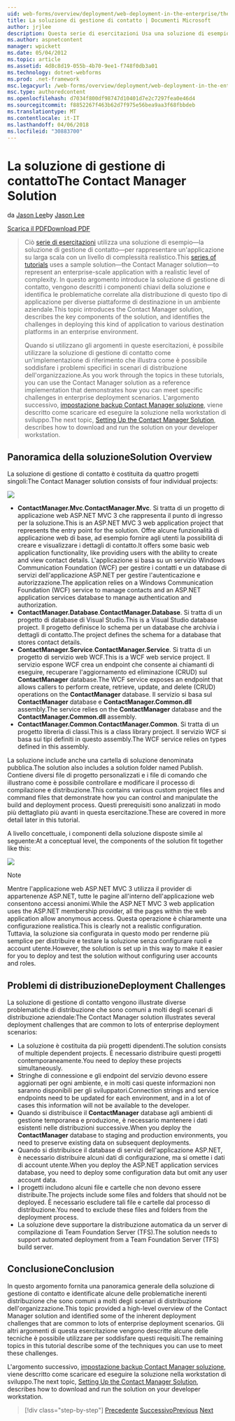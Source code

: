 ```yaml
---
uid: web-forms/overview/deployment/web-deployment-in-the-enterprise/the-contact-manager-solution
title: La soluzione di gestione di contatto | Documenti Microsoft
author: jrjlee
description: Questa serie di esercitazioni Usa una soluzione di esempio&#x2014;la soluzione Contact Manager&#x2014;per rappresentare un'applicazione su larga scala con un livello realistico...
ms.author: aspnetcontent
manager: wpickett
ms.date: 05/04/2012
ms.topic: article
ms.assetid: 4d8c8d19-055b-4b70-9ee1-f748f0db3a01
ms.technology: dotnet-webforms
ms.prod: .net-framework
msc.legacyurl: /web-forms/overview/deployment/web-deployment-in-the-enterprise/the-contact-manager-solution
msc.type: authoredcontent
ms.openlocfilehash: d7034f800df98747d10401d7e2c7297fea0e46d4
ms.sourcegitcommit: f8852267f463b62d7f975e56bea9aa3f68fbbdeb
ms.translationtype: MT
ms.contentlocale: it-IT
ms.lasthandoff: 04/06/2018
ms.locfileid: "30883700"
---
```

<a name="the-contact-manager-solution"></a><span data-ttu-id="08d73-103">La soluzione di gestione di contatto</span><span class="sxs-lookup"><span data-stu-id="08d73-103">The Contact Manager Solution</span></span>
====================
<span data-ttu-id="08d73-104">da [Jason Lee](https://github.com/jrjlee)</span><span class="sxs-lookup"><span data-stu-id="08d73-104">by [Jason Lee](https://github.com/jrjlee)</span></span>

[<span data-ttu-id="08d73-105">Scarica il PDF</span><span class="sxs-lookup"><span data-stu-id="08d73-105">Download PDF</span></span>](https://msdnshared.blob.core.windows.net/media/MSDNBlogsFS/prod.evol.blogs.msdn.com/CommunityServer.Blogs.Components.WeblogFiles/00/00/00/63/56/8130.DeployingWebAppsInEnterpriseScenarios.pdf)

> <span data-ttu-id="08d73-106">Ciò [serie di esercitazioni](web-deployment-in-the-enterprise.md) utilizza una soluzione di esempio&#x2014;la soluzione di gestione di contatto&#x2014;per rappresentare un'applicazione su larga scala con un livello di complessità realistico.</span><span class="sxs-lookup"><span data-stu-id="08d73-106">This [series of tutorials](web-deployment-in-the-enterprise.md) uses a sample solution&#x2014;the Contact Manager solution&#x2014;to represent an enterprise-scale application with a realistic level of complexity.</span></span> <span data-ttu-id="08d73-107">In questo argomento introduce la soluzione di gestione di contatto, vengono descritti i componenti chiavi della soluzione e identifica le problematiche correlate alla distribuzione di questo tipo di applicazione per diverse piattaforme di destinazione in un ambiente aziendale.</span><span class="sxs-lookup"><span data-stu-id="08d73-107">This topic introduces the Contact Manager solution, describes the key components of the solution, and identifies the challenges in deploying this kind of application to various destination platforms in an enterprise environment.</span></span>
> 
> <span data-ttu-id="08d73-108">Quando si utilizzano gli argomenti in queste esercitazioni, è possibile utilizzare la soluzione di gestione di contatto come un'implementazione di riferimento che illustra come è possibile soddisfare i problemi specifici in scenari di distribuzione dell'organizzazione.</span><span class="sxs-lookup"><span data-stu-id="08d73-108">As you work through the topics in these tutorials, you can use the Contact Manager solution as a reference implementation that demonstrates how you can meet specific challenges in enterprise deployment scenarios.</span></span> <span data-ttu-id="08d73-109">L'argomento successivo, [impostazione backup Contact Manager soluzione](setting-up-the-contact-manager-solution.md), viene descritto come scaricare ed eseguire la soluzione nella workstation di sviluppo.</span><span class="sxs-lookup"><span data-stu-id="08d73-109">The next topic, [Setting Up the Contact Manager Solution](setting-up-the-contact-manager-solution.md), describes how to download and run the solution on your developer workstation.</span></span>


## <a name="solution-overview"></a><span data-ttu-id="08d73-110">Panoramica della soluzione</span><span class="sxs-lookup"><span data-stu-id="08d73-110">Solution Overview</span></span>

<span data-ttu-id="08d73-111">La soluzione di gestione di contatto è costituita da quattro progetti singoli:</span><span class="sxs-lookup"><span data-stu-id="08d73-111">The Contact Manager solution consists of four individual projects:</span></span>

![](the-contact-manager-solution/_static/image1.png)

- <span data-ttu-id="08d73-112">**ContactManager.Mvc**.</span><span class="sxs-lookup"><span data-stu-id="08d73-112">**ContactManager.Mvc**.</span></span> <span data-ttu-id="08d73-113">Si tratta di un progetto di applicazione web ASP.NET MVC 3 che rappresenta il punto di ingresso per la soluzione.</span><span class="sxs-lookup"><span data-stu-id="08d73-113">This is an ASP.NET MVC 3 web application project that represents the entry point for the solution.</span></span> <span data-ttu-id="08d73-114">Offre alcune funzionalità di applicazione web di base, ad esempio fornire agli utenti la possibilità di creare e visualizzare i dettagli di contatto.</span><span class="sxs-lookup"><span data-stu-id="08d73-114">It offers some basic web application functionality, like providing users with the ability to create and view contact details.</span></span> <span data-ttu-id="08d73-115">L'applicazione si basa su un servizio Windows Communication Foundation (WCF) per gestire i contatti e un database di servizi dell'applicazione ASP.NET per gestire l'autenticazione e autorizzazione.</span><span class="sxs-lookup"><span data-stu-id="08d73-115">The application relies on a Windows Communication Foundation (WCF) service to manage contacts and an ASP.NET application services database to manage authentication and authorization.</span></span>
- <span data-ttu-id="08d73-116">**ContactManager.Database**.</span><span class="sxs-lookup"><span data-stu-id="08d73-116">**ContactManager.Database**.</span></span> <span data-ttu-id="08d73-117">Si tratta di un progetto di database di Visual Studio.</span><span class="sxs-lookup"><span data-stu-id="08d73-117">This is a Visual Studio database project.</span></span> <span data-ttu-id="08d73-118">Il progetto definisce lo schema per un database che archivia i dettagli di contatto.</span><span class="sxs-lookup"><span data-stu-id="08d73-118">The project defines the schema for a database that stores contact details.</span></span>
- <span data-ttu-id="08d73-119">**ContactManager.Service**.</span><span class="sxs-lookup"><span data-stu-id="08d73-119">**ContactManager.Service**.</span></span> <span data-ttu-id="08d73-120">Si tratta di un progetto di servizio web WCF.</span><span class="sxs-lookup"><span data-stu-id="08d73-120">This is a WCF web service project.</span></span> <span data-ttu-id="08d73-121">Il servizio espone WCF crea un endpoint che consente ai chiamanti di eseguire, recuperare l'aggiornamento ed eliminazione (CRUD) sul **ContactManager** database.</span><span class="sxs-lookup"><span data-stu-id="08d73-121">The WCF service exposes an endpoint that allows callers to perform create, retrieve, update, and delete (CRUD) operations on the **ContactManager** database.</span></span> <span data-ttu-id="08d73-122">Il servizio si basa sul **ContactManager** database e **ContactManager.Common.dll** assembly.</span><span class="sxs-lookup"><span data-stu-id="08d73-122">The service relies on the **ContactManager** database and the **ContactManager.Common.dll** assembly.</span></span>
- <span data-ttu-id="08d73-123">**ContactManager.Common**.</span><span class="sxs-lookup"><span data-stu-id="08d73-123">**ContactManager.Common**.</span></span> <span data-ttu-id="08d73-124">Si tratta di un progetto libreria di classi.</span><span class="sxs-lookup"><span data-stu-id="08d73-124">This is a class library project.</span></span> <span data-ttu-id="08d73-125">Il servizio WCF si basa sui tipi definiti in questo assembly.</span><span class="sxs-lookup"><span data-stu-id="08d73-125">The WCF service relies on types defined in this assembly.</span></span>

<span data-ttu-id="08d73-126">La soluzione include anche una cartella di soluzione denominata pubblica.</span><span class="sxs-lookup"><span data-stu-id="08d73-126">The solution also includes a solution folder named Publish.</span></span> <span data-ttu-id="08d73-127">Contiene diversi file di progetto personalizzati e i file di comando che illustrano come è possibile controllare e modificare il processo di compilazione e distribuzione.</span><span class="sxs-lookup"><span data-stu-id="08d73-127">This contains various custom project files and command files that demonstrate how you can control and manipulate the build and deployment process.</span></span> <span data-ttu-id="08d73-128">Questi prerequisiti sono analizzati in modo più dettagliato più avanti in questa esercitazione.</span><span class="sxs-lookup"><span data-stu-id="08d73-128">These are covered in more detail later in this tutorial.</span></span>

<span data-ttu-id="08d73-129">A livello concettuale, i componenti della soluzione disposte simile al seguente:</span><span class="sxs-lookup"><span data-stu-id="08d73-129">At a conceptual level, the components of the solution fit together like this:</span></span>

![](the-contact-manager-solution/_static/image2.png)

> [!NOTE]
> <span data-ttu-id="08d73-130">Mentre l'applicazione web ASP.NET MVC 3 utilizza il provider di appartenenze ASP.NET, tutte le pagine all'interno dell'applicazione web consentono accessi anonimi.</span><span class="sxs-lookup"><span data-stu-id="08d73-130">While the ASP.NET MVC 3 web application uses the ASP.NET membership provider, all the pages within the web application allow anonymous access.</span></span> <span data-ttu-id="08d73-131">Questa operazione è chiaramente una configurazione realistica.</span><span class="sxs-lookup"><span data-stu-id="08d73-131">This is clearly not a realistic configuration.</span></span> <span data-ttu-id="08d73-132">Tuttavia, la soluzione sia configurata in questo modo per renderne più semplice per distribuire e testare la soluzione senza configurare ruoli e account utente.</span><span class="sxs-lookup"><span data-stu-id="08d73-132">However, the solution is set up in this way to make it easier for you to deploy and test the solution without configuring user accounts and roles.</span></span>


## <a name="deployment-challenges"></a><span data-ttu-id="08d73-133">Problemi di distribuzione</span><span class="sxs-lookup"><span data-stu-id="08d73-133">Deployment Challenges</span></span>

<span data-ttu-id="08d73-134">La soluzione di gestione di contatto vengono illustrate diverse problematiche di distribuzione che sono comuni a molti degli scenari di distribuzione aziendale:</span><span class="sxs-lookup"><span data-stu-id="08d73-134">The Contact Manager solution illustrates several deployment challenges that are common to lots of enterprise deployment scenarios:</span></span>

- <span data-ttu-id="08d73-135">La soluzione è costituita da più progetti dipendenti.</span><span class="sxs-lookup"><span data-stu-id="08d73-135">The solution consists of multiple dependent projects.</span></span> <span data-ttu-id="08d73-136">È necessario distribuire questi progetti contemporaneamente.</span><span class="sxs-lookup"><span data-stu-id="08d73-136">You need to deploy these projects simultaneously.</span></span>
- <span data-ttu-id="08d73-137">Stringhe di connessione e gli endpoint del servizio devono essere aggiornati per ogni ambiente, e in molti casi queste informazioni non saranno disponibili per gli sviluppatori.</span><span class="sxs-lookup"><span data-stu-id="08d73-137">Connection strings and service endpoints need to be updated for each environment, and in a lot of cases this information will not be available to the developer.</span></span>
- <span data-ttu-id="08d73-138">Quando si distribuisce il **ContactManager** database agli ambienti di gestione temporanea e produzione, è necessario mantenere i dati esistenti nelle distribuzioni successive.</span><span class="sxs-lookup"><span data-stu-id="08d73-138">When you deploy the **ContactManager** database to staging and production environments, you need to preserve existing data on subsequent deployments.</span></span>
- <span data-ttu-id="08d73-139">Quando si distribuisce il database di servizi dell'applicazione ASP.NET, è necessario distribuire alcuni dati di configurazione, ma si omette i dati di account utente.</span><span class="sxs-lookup"><span data-stu-id="08d73-139">When you deploy the ASP.NET application services database, you need to deploy some configuration data but omit any user account data.</span></span>
- <span data-ttu-id="08d73-140">I progetti includono alcuni file e cartelle che non devono essere distribuite.</span><span class="sxs-lookup"><span data-stu-id="08d73-140">The projects include some files and folders that should not be deployed.</span></span> <span data-ttu-id="08d73-141">È necessario escludere tali file e cartelle dal processo di distribuzione.</span><span class="sxs-lookup"><span data-stu-id="08d73-141">You need to exclude these files and folders from the deployment process.</span></span>
- <span data-ttu-id="08d73-142">La soluzione deve supportare la distribuzione automatica da un server di compilazione di Team Foundation Server (TFS).</span><span class="sxs-lookup"><span data-stu-id="08d73-142">The solution needs to support automated deployment from a Team Foundation Server (TFS) build server.</span></span>

## <a name="conclusion"></a><span data-ttu-id="08d73-143">Conclusione</span><span class="sxs-lookup"><span data-stu-id="08d73-143">Conclusion</span></span>

<span data-ttu-id="08d73-144">In questo argomento fornita una panoramica generale della soluzione di gestione di contatto e identificate alcune delle problematiche inerenti distribuzione che sono comuni a molti degli scenari di distribuzione dell'organizzazione.</span><span class="sxs-lookup"><span data-stu-id="08d73-144">This topic provided a high-level overview of the Contact Manager solution and identified some of the inherent deployment challenges that are common to lots of enterprise deployment scenarios.</span></span> <span data-ttu-id="08d73-145">Gli altri argomenti di questa esercitazione vengono descritte alcune delle tecniche è possibile utilizzare per soddisfare questi requisiti.</span><span class="sxs-lookup"><span data-stu-id="08d73-145">The remaining topics in this tutorial describe some of the techniques you can use to meet these challenges.</span></span>

<span data-ttu-id="08d73-146">L'argomento successivo, [impostazione backup Contact Manager soluzione](setting-up-the-contact-manager-solution.md), viene descritto come scaricare ed eseguire la soluzione nella workstation di sviluppo.</span><span class="sxs-lookup"><span data-stu-id="08d73-146">The next topic, [Setting Up the Contact Manager Solution](setting-up-the-contact-manager-solution.md), describes how to download and run the solution on your developer workstation.</span></span>

> [!div class="step-by-step"]
> <span data-ttu-id="08d73-147">[Precedente](web-deployment-in-the-enterprise.md)
> [Successivo](setting-up-the-contact-manager-solution.md)</span><span class="sxs-lookup"><span data-stu-id="08d73-147">[Previous](web-deployment-in-the-enterprise.md)
[Next](setting-up-the-contact-manager-solution.md)</span></span>
